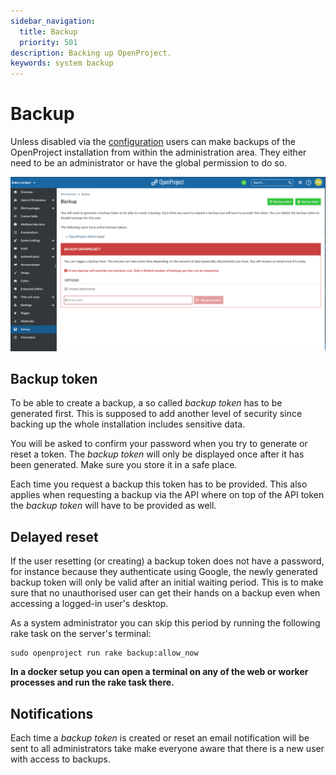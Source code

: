 ```yaml
---
sidebar_navigation:
  title: Backup
  priority: 501
description: Backing up OpenProject.
keywords: system backup
---
```

# Backup

Unless disabled via the [configuration](../../installation-and-operations/configuration/#backup-enabled)
users can make backups of the OpenProject installation from within the administration area.
They either need to be an administrator or have the global permission to do so.

![System-admin-guide-backup-11.3](openproject-backup.png)

## Backup token

To be able to create a backup, a so called _backup token_ has to be generated first.
This is supposed to add another level of security since backing up the whole installation
includes sensitive data.

You will be asked to confirm your password when you try to generate or reset a token.
The _backup token_ will only be displayed once after it has been generated.
Make sure you store it in a safe place.

Each time you request a backup this token has to be provided.
This also applies when requesting a backup via the API where on top of the API token
the _backup token_ will have to be provided as well.

## Delayed reset

If the user resetting (or creating) a backup token does not have a password, for instance because they
authenticate using Google, the newly generated backup token will only be valid after an initial waiting period.
This is to make sure that no unauthorised user can get their hands on a backup even when accessing
a logged-in user's desktop.

As a system administrator you can skip this period by running the following rake task on the server's terminal:

```
sudo openproject run rake backup:allow_now
```

__In a docker setup you can open a terminal on any of the web or worker processes and run the rake task there.__

## Notifications

Each time a _backup token_ is created or reset an email notification will be sent to all administrators
take make everyone aware that there is a new user with access to backups.
